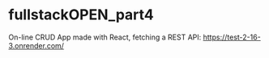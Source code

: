 # fullstackOPEN_part4
On-line CRUD App made with React, fetching a REST API: https://test-2-16-3.onrender.com/
